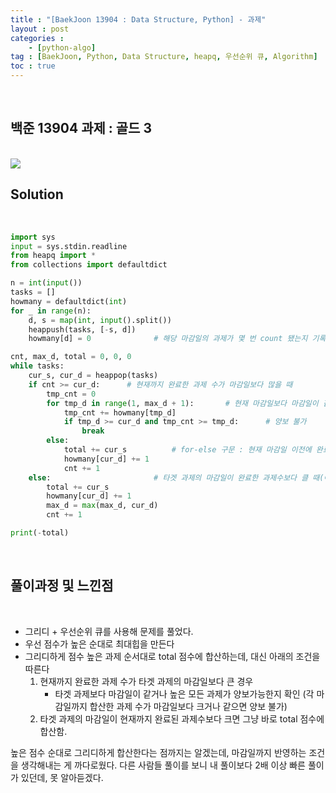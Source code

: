 ```yaml
---
title : "[BaekJoon 13904 : Data Structure, Python] - 과제"
layout : post
categories : 
    - [python-algo]
tag : [BaekJoon, Python, Data Structure, heapq, 우선순위 큐, Algorithm]
toc : true
---
```


<br/>

## 백준 13904 과제 : 골드 3 

<br/>

<img src="https://user-images.githubusercontent.com/92680829/144716804-fc2c6a31-1406-4fd6-9377-c45371fa474a.png" />

<br/>

## **Solution**

<br/>

```python
import sys
input = sys.stdin.readline
from heapq import *
from collections import defaultdict

n = int(input())
tasks = []
howmany = defaultdict(int)
for _ in range(n):
    d, s = map(int, input().split())
    heappush(tasks, [-s, d])
    howmany[d] = 0              # 해당 마감일의 과제가 몇 번 count 됐는지 기록

cnt, max_d, total = 0, 0, 0
while tasks:
    cur_s, cur_d = heappop(tasks)
    if cnt >= cur_d:      # 현재까지 완료한 과제 수가 마감일보다 많을 때
        tmp_cnt = 0           
        for tmp_d in range(1, max_d + 1):       # 현재 마감일보다 마감일이 같거나 높은 모든 과제에 대해 양보 가능한지 확인
            tmp_cnt += howmany[tmp_d]
            if tmp_d >= cur_d and tmp_cnt >= tmp_d:      # 양보 불가
                break
        else:
            total += cur_s          # for-else 구문 : 현재 마감일 이전에 완료된 모든 과제가 양보 가능한 경우
            howmany[cur_d] += 1
            cnt += 1
    else:                       # 타겟 과제의 마감일이 완료한 과제수보다 클 때(아직 마감기한이 남은 경우), 그냥 넣어줌
        total += cur_s
        howmany[cur_d] += 1
        max_d = max(max_d, cur_d)
        cnt += 1

print(-total)
```

<br/>

## **풀이과정 및 느낀점** 

<br/>

- 그리디 + 우선순위 큐를 사용해 문제를 풀었다.
- 우선 점수가 높은 순대로 최대힙을 만든다
- 그리디하게 점수 높은 과제 순서대로 total 점수에 합산하는데, 대신 아래의 조건을 따른다
    1. 현재까지 완료한 과제 수가 타겟 과제의 마감일보다 큰 경우
        - 타겟 과제보다 마감일이 같거나 높은 모든 과제가 양보가능한지 확인 (각 마감일까지 합산한 과제 수가 마감일보다 크거나 같으면 양보 불가)
    2. 타겟 과제의 마감일이 현재까지 완료된 과제수보다 크면 그냥 바로 total 점수에 합산함. 

높은 점수 순대로 그리디하게 합산한다는 점까지는 알겠는데, 마감일까지 반영하는 조건을 생각해내는 게 까다로웠다. 다른 사람들 풀이를 보니 내 풀이보다 2배 이상 빠른 풀이가 있던데, 못 알아듣겠다. 